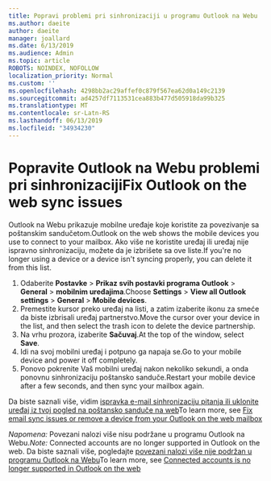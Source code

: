 ```yaml
---
title: Popravi problemi pri sinhronizaciji u programu Outlook na Webu
ms.author: daeite
author: daeite
manager: joallard
ms.date: 6/13/2019
ms.audience: Admin
ms.topic: article
ROBOTS: NOINDEX, NOFOLLOW
localization_priority: Normal
ms.custom: ''
ms.openlocfilehash: 4298bb2ac29affef0c879f567ea62d0a149c2139
ms.sourcegitcommit: ad4257df7113531cea883b477d505918da99b325
ms.translationtype: MT
ms.contentlocale: sr-Latn-RS
ms.lasthandoff: 06/13/2019
ms.locfileid: "34934230"
---
```

# <a name="fix-outlook-on-the-web-sync-issues"></a><span data-ttu-id="fb427-102">Popravite Outlook na Webu problemi pri sinhronizaciji</span><span class="sxs-lookup"><span data-stu-id="fb427-102">Fix Outlook on the web sync issues</span></span>

<span data-ttu-id="fb427-103">Outlook na Webu prikazuje mobilne uređaje koje koristite za povezivanje sa poštanskim sandučetom.</span><span class="sxs-lookup"><span data-stu-id="fb427-103">Outlook on the web shows the mobile devices you use to connect to your mailbox.</span></span> <span data-ttu-id="fb427-104">Ako više ne koristite uređaj ili uređaj nije ispravno sinhronizaciju, možete da je izbrišete sa ove liste.</span><span class="sxs-lookup"><span data-stu-id="fb427-104">If you're no longer using a device or a device isn't syncing properly, you can delete it from this list.</span></span>

1. <span data-ttu-id="fb427-105">Odaberite **Postavke** > **Prikaz svih postavki programa Outlook** > **General** > **mobilnim uređajima**.</span><span class="sxs-lookup"><span data-stu-id="fb427-105">Choose **Settings** > **View all Outlook settings** > **General** > **Mobile devices**.</span></span>
1. <span data-ttu-id="fb427-106">Premestite kursor preko uređaj na listi, a zatim izaberite ikonu za smeće da biste izbrisali uređaj partnerstvo.</span><span class="sxs-lookup"><span data-stu-id="fb427-106">Move the cursor over your device in the list, and then select the trash icon to delete the device partnership.</span></span>
1. <span data-ttu-id="fb427-107">Na vrhu prozora, izaberite **Sačuvaj**.</span><span class="sxs-lookup"><span data-stu-id="fb427-107">At the top of the window, select **Save**.</span></span>
1. <span data-ttu-id="fb427-108">Idi na svoj mobilni uređaj i potpuno ga napaja se.</span><span class="sxs-lookup"><span data-stu-id="fb427-108">Go to your mobile device and power it off completely.</span></span>
1. <span data-ttu-id="fb427-109">Ponovo pokrenite Vaš mobilni uređaj nakon nekoliko sekundi, a onda ponovnu sinhronizaciju poštansko sanduče.</span><span class="sxs-lookup"><span data-stu-id="fb427-109">Restart your mobile device after a few seconds, and then sync your mailbox again.</span></span>

<span data-ttu-id="fb427-110">Da biste saznali više, vidim [ispravka e-mail sinhronizaciju pitanja ili uklonite uređaj iz tvoj pogled na poštansko sanduče na web](https://support.office.com/article/775ed31c-05bd-4ee4-b1b3-33fad7b5b992)</span><span class="sxs-lookup"><span data-stu-id="fb427-110">To learn more, see [Fix email sync issues or remove a device from your Outlook on the web mailbox](https://support.office.com/article/775ed31c-05bd-4ee4-b1b3-33fad7b5b992)</span></span>

<span data-ttu-id="fb427-111">*Napomena:* Povezani nalozi više nisu podržane u programu Outlook na Webu.</span><span class="sxs-lookup"><span data-stu-id="fb427-111">*Note:* Connected accounts are no longer supported in Outlook on the web.</span></span> <span data-ttu-id="fb427-112">Da biste saznali više, pogledajte [povezani nalozi više nije podržan u programu Outlook na Webu](https://support.office.com/article/5cc526bf-e928-4a99-8b9f-5e089df7d887)</span><span class="sxs-lookup"><span data-stu-id="fb427-112">To learn more, see [Connected accounts is no longer supported in Outlook on the web](https://support.office.com/article/5cc526bf-e928-4a99-8b9f-5e089df7d887)</span></span>